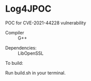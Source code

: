 # Log4JPOC
POC for CVE-2021-44228 vulnerability

<dl>
  <dt>Compiler</dt>
  <dd>G++</dd>
 </dl>

<dl>
  <dt>Dependencies:</dt>
  <dd>LibOpenSSL</dd>
</dl>


<dl>
  <dt>To build:</dt>
  <dl>Run build.sh in your terminal.</dl>
 </dl>
